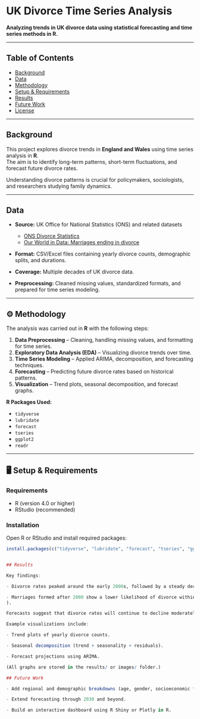 # UK Divorce Time Series Analysis

**Analyzing trends in UK divorce data using statistical forecasting and time series methods in R.**

---

## Table of Contents
- [Background](#background)
- [Data](#data)
- [Methodology](#methodology)
- [Setup & Requirements](#setup--requirements)
- [Results](#results)
- [Future Work](#future-work)
- [License](#license)

---

## Background
This project explores divorce trends in **England and Wales** using time series analysis in **R**.  
The aim is to identify long-term patterns, short-term fluctuations, and forecast future divorce rates.

Understanding divorce patterns is crucial for policymakers, sociologists, and researchers studying family dynamics.

---

## Data
- **Source:** UK Office for National Statistics (ONS) and related datasets  
  - [ONS Divorce Statistics](https://www.ons.gov.uk/peoplepopulationandcommunity/birthsdeathsandmarriages/divorce/bulletins/divorcesinenglandandwales/2023)  
  - [Our World in Data: Marriages ending in divorce](https://ourworldindata.org/grapher/marriages-uk-ended-in-divorce)  

- **Format:** CSV/Excel files containing yearly divorce counts, demographic splits, and durations.  
- **Coverage:** Multiple decades of UK divorce data.  
- **Preprocessing:** Cleaned missing values, standardized formats, and prepared for time series modeling.  

---

## ⚙️ Methodology
The analysis was carried out in **R** with the following steps:
1. **Data Preprocessing** – Cleaning, handling missing values, and formatting for time series.
2. **Exploratory Data Analysis (EDA)** – Visualizing divorce trends over time.
3. **Time Series Modeling** – Applied ARIMA, decomposition, and forecasting techniques.
4. **Forecasting** – Predicting future divorce rates based on historical patterns.
5. **Visualization** – Trend plots, seasonal decomposition, and forecast graphs.

**R Packages Used:**
- `tidyverse`
- `lubridate`
- `forecast`
- `tseries`
- `ggplot2`
- `readr`

---

## 🖥️ Setup & Requirements

### Requirements
- R (version 4.0 or higher)
- RStudio (recommended)

### Installation
Open R or RStudio and install required packages:
```r
install.packages(c("tidyverse", "lubridate", "forecast", "tseries", "ggplot2", "readr"))


## Results

Key findings:

- Divorce rates peaked around the early 2000s, followed by a steady decline.

- Marriages formed after 2000 show a lower likelihood of divorce within the first 10 years (Our World in Data
).

Forecasts suggest that divorce rates will continue to decline moderately over the next decade.

Example visualizations include:

- Trend plots of yearly divorce counts.

- Seasonal decomposition (trend + seasonality + residuals).

- Forecast projections using ARIMA.

(All graphs are stored in the results/ or images/ folder.)

## Future Work

- Add regional and demographic breakdowns (age, gender, socioeconomic factors).

- Extend forecasting through 2030 and beyond.

- Build an interactive dashboard using R Shiny or Plotly in R.
